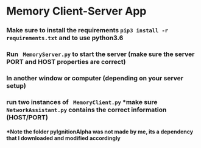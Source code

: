 # Memory Client-Server App

### Make sure to install the requirements ``` pip3 install -r requirements.txt ``` and to use python3.6

### Run ``` MemoryServer.py``` to start the server (make sure the server **PORT** and **HOST** properties are correct)

### In another window or computer (depending on your server setup) 
### run two instances of ```` MemoryClient.py```` *make  sure ``` NetworkAssistant.py``` contains the correct information (HOST/PORT)

#### *Note the folder pyIgnitionAlpha was not made by me, its a dependency that I downloaded and modified accordingly